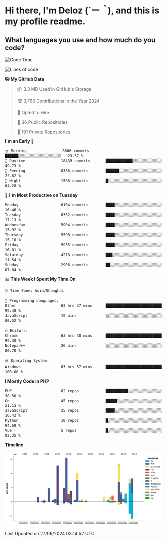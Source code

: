 # **Hi there, I'm Deloz (*´ー｀*), and this is my profile readme.**

## **What languages you use and how much do you code?**

<!--START_SECTION:waka-->
![Code Time](http://img.shields.io/badge/Code%20Time-4%2C301%20hrs%201%20min-blue)

![Lines of code](https://img.shields.io/badge/From%20Hello%20World%20I%27ve%20Written-41.9%20million%20lines%20of%20code-blue)

**🐱 My GitHub Data** 

> 📦 3.3 MB Used in GitHub's Storage 
 > 
> 🏆 3,760 Contributions in the Year 2024
 > 
> 💼 Opted to Hire
 > 
> 📜 36 Public Repositories 
 > 
> 🔑 191 Private Repositories 
 > 
**I'm an Early 🐤** 

```text
🌞 Morning                8666 commits        ██████░░░░░░░░░░░░░░░░░░░   23.37 % 
🌆 Daytime                18439 commits       ████████████░░░░░░░░░░░░░   49.73 % 
🌃 Evening                8386 commits        ██████░░░░░░░░░░░░░░░░░░░   22.62 % 
🌙 Night                  1588 commits        █░░░░░░░░░░░░░░░░░░░░░░░░   04.28 % 
```
📅 **I'm Most Productive on Tuesday** 

```text
Monday                   6104 commits        ████░░░░░░░░░░░░░░░░░░░░░   16.46 % 
Tuesday                  6352 commits        ████░░░░░░░░░░░░░░░░░░░░░   17.13 % 
Wednesday                5904 commits        ████░░░░░░░░░░░░░░░░░░░░░   15.92 % 
Thursday                 5598 commits        ████░░░░░░░░░░░░░░░░░░░░░   15.10 % 
Friday                   5935 commits        ████░░░░░░░░░░░░░░░░░░░░░   16.01 % 
Saturday                 4278 commits        ███░░░░░░░░░░░░░░░░░░░░░░   11.54 % 
Sunday                   2908 commits        ██░░░░░░░░░░░░░░░░░░░░░░░   07.84 % 
```


📊 **This Week I Spent My Time On** 

```text
🕑︎ Time Zone: Asia/Shanghai

💬 Programming Languages: 
Other                    63 hrs 37 mins      █████████████████████████   99.48 % 
JavaScript               19 mins             ░░░░░░░░░░░░░░░░░░░░░░░░░   00.52 % 

🔥 Editors: 
Chrome                   63 hrs 30 mins      █████████████████████████   99.30 % 
Notepad++                26 mins             ░░░░░░░░░░░░░░░░░░░░░░░░░   00.70 % 

💻 Operating System: 
Windows                  63 hrs 57 mins      █████████████████████████   100.00 % 
```

**I Mostly Code in PHP** 

```text
PHP                      82 repos            ██████████░░░░░░░░░░░░░░░   38.50 % 
Go                       45 repos            █████░░░░░░░░░░░░░░░░░░░░   21.13 % 
JavaScript               35 repos            ████░░░░░░░░░░░░░░░░░░░░░   16.43 % 
Python                   10 repos            █░░░░░░░░░░░░░░░░░░░░░░░░   04.69 % 
Vue                      5 repos             █░░░░░░░░░░░░░░░░░░░░░░░░   02.35 % 
```



**Timeline**

![Lines of Code chart](https://raw.githubusercontent.com/deloz/deloz/main/assets/bar_graph.png)


 Last Updated on 27/06/2024 03:14:52 UTC
<!--END_SECTION:waka-->
